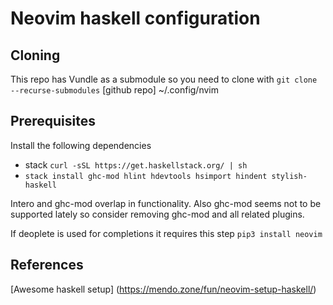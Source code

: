 # Neovim haskell configuration

## Cloning

This repo has Vundle as a submodule so you need to clone with
`git clone --recurse-submodules` [github repo] ~/.config/nvim

## Prerequisites

Install the following dependencies
* stack `curl -sSL https://get.haskellstack.org/ | sh`
* `stack install ghc-mod hlint hdevtools hsimport hindent stylish-haskell`

Intero and ghc-mod overlap in functionality. Also ghc-mod seems not to be
supported lately so consider removing ghc-mod and all related plugins.

If deoplete is used for completions it requires this step
`pip3 install neovim`

## References
[Awesome haskell setup] (https://mendo.zone/fun/neovim-setup-haskell/)
